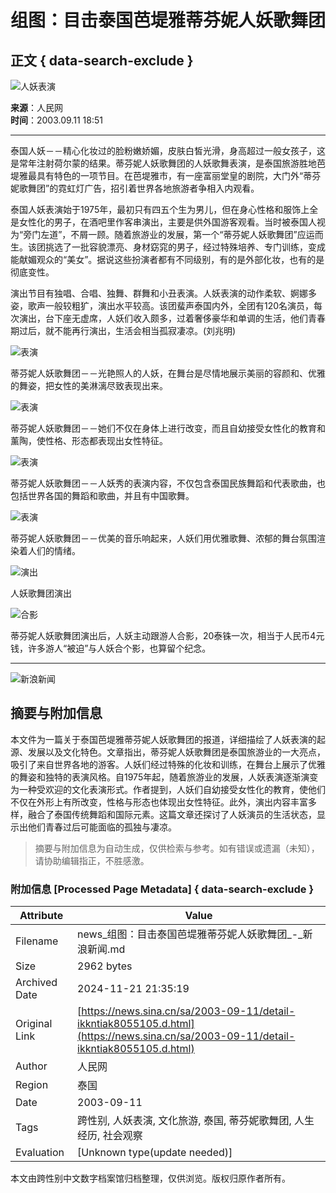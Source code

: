 # 组图：目击泰国芭堤雅蒂芬妮人妖歌舞团

## 正文 { data-search-exclude }


![人妖表演](https://tvax1.sinaimg.cn/crop.24.3.657.657.180/002uLDeXly8glmohn698dj60j60j6q3b02.jpg)

**来源**：人民网  
**时间**：2003.09.11 18:51

---

泰国人妖－－精心化妆过的脸粉嫩娇媚，皮肤白皙光滑，身高超过一般女孩子，这是常年注射荷尔蒙的结果。蒂芬妮人妖歌舞团的人妖歌舞表演，是泰国旅游胜地芭堤雅最具有特色的一项节目。在芭堤雅市，有一座富丽堂皇的剧院，大门外“蒂芬妮歌舞团”的霓虹灯广告，招引着世界各地旅游者争相入内观看。

泰国人妖表演始于1975年，最初只有四五个生为男儿，但在身心性格和服饰上全是女性化的男子，在酒吧里作客串演出，主要是供外国游客观看。当时被泰国人视为“旁门左道”，不屑一顾。随着旅游业的发展，第一个“蒂芬妮人妖歌舞团”应运而生。该团挑选了一批容貌漂亮、身材窈窕的男子，经过特殊培养、专门训练，变成能献媚观众的“美女”。据说这些扮演者都有不同级别，有的是外部化妆，也有的是彻底变性。

演出节目有独唱、合唱、独舞、群舞和小丑表演。人妖表演的动作柔软、婀娜多姿，歌声一般较粗犷，演出水平较高。该团蜚声泰国内外，全团有120名演员，每次演出，台下座无虚席，人妖们收入颇多，过着奢侈豪华和单调的生活，他们青春期过后，就不能再行演出，生活会相当孤寂凄凉。(刘兆明)

![表演](http://image2.sina.com.cn/dy/o/2003-09-11/1063277730_vOayKz.jpg)

蒂芬妮人妖歌舞团－－光艳照人的人妖，在舞台是尽情地展示美丽的容颜和、优雅的舞姿，把女性的美淋漓尽致表现出来。

![表演](http://image2.sina.com.cn/dy/o/2003-09-11/1063277730_wOayKz.jpg)

蒂芬妮人妖歌舞团－－她们不仅在身体上进行改变，而且自幼接受女性化的教育和薰陶，使性格、形态都表现出女性特征。

![表演](http://image2.sina.com.cn/dy/o/2003-09-11/1063277730_xOayKz.jpg)

蒂芬妮人妖歌舞团－－人妖秀的表演内容，不仅包含泰国民族舞蹈和代表歌曲，也包括世界各国的舞蹈和歌曲，并且有中国歌舞。

![表演](http://image2.sina.com.cn/dy/o/2003-09-11/1063277730_yOayKz.jpg)

蒂芬妮人妖歌舞团－－优美的音乐响起来，人妖们用优雅歌舞、浓郁的舞台氛围渲染着人们的情绪。

![演出](http://image2.sina.com.cn/dy/o/2003-09-11/1063277730_zOayKz.jpg)

人妖歌舞团演出

![合影](http://image2.sina.com.cn/dy/o/2003-09-11/1063277731_AOayKz.jpg)

蒂芬妮人妖歌舞团演出后，人妖主动跟游人合影，20泰铢一次，相当于人民币4元钱，许多游人“被迫”与人妖合个影，也算留个纪念。

---

![新浪新闻](https://n.sinaimg.cn/default/80905340/20200331/sinalogo.png)
<!-- tcd_original_link https://news.sina.cn/sa/2003-09-11/detail-ikkntiak8055105.d.html -->
## 摘要与附加信息

<!-- tcd_abstract -->
本文件为一篇关于泰国芭堤雅蒂芬妮人妖歌舞团的报道，详细描绘了人妖表演的起源、发展以及文化特色。文章指出，蒂芬妮人妖歌舞团是泰国旅游业的一大亮点，吸引了来自世界各地的游客。人妖们经过特殊的化妆和训练，在舞台上展示了优雅的舞姿和独特的表演风格。自1975年起，随着旅游业的发展，人妖表演逐渐演变为一种受欢迎的文化表演形式。作者提到，人妖们自幼接受女性化的教育，使他们不仅在外形上有所改变，性格与形态也体现出女性特征。此外，演出内容丰富多样，融合了泰国传统舞蹈和国际元素。这篇文章还探讨了人妖演员的生活状态，显示出他们青春过后可能面临的孤独与凄凉。
<!-- tcd_abstract_end -->

> 摘要与附加信息为自动生成，仅供检索与参考。如有错误或遗漏（未知），请协助编辑指正，不胜感激。

### 附加信息 [Processed Page Metadata] { data-search-exclude }

| Attribute       | Value                                  |
|-----------------|----------------------------------------|
| Filename        | news_组图：目击泰国芭堤雅蒂芬妮人妖歌舞团_-_新浪新闻.md                             |
| Size            | 2962 bytes                           |
| Archived Date   | 2024-11-21 21:35:19                             |
| Original Link   | [https://news.sina.cn/sa/2003-09-11/detail-ikkntiak8055105.d.html](https://news.sina.cn/sa/2003-09-11/detail-ikkntiak8055105.d.html)                       |
| Author          | 人民网                               |
| Region          | 泰国                               |
| Date            | 2003-09-11                                 |
| Tags            | 跨性别, 人妖表演, 文化旅游, 泰国, 蒂芬妮歌舞团, 人生经历, 社会观察                                 |
| Evaluation            | [Unknown type(update needed)]                                 |
<!-- tcd_table_end -->

本文由跨性别中文数字档案馆归档整理，仅供浏览。版权归原作者所有。
